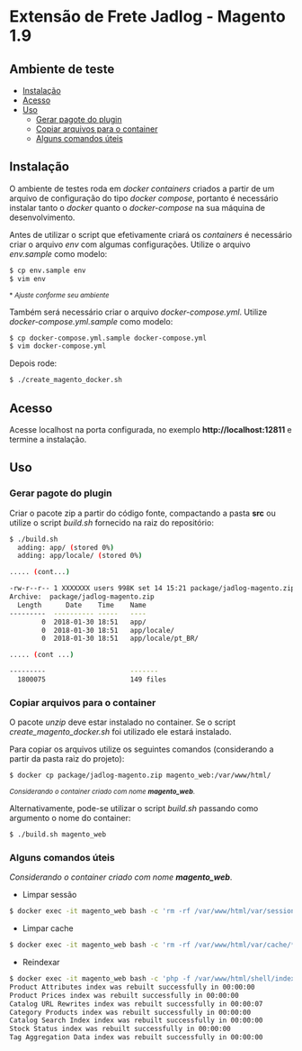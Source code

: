 [//]: # (To view this file use: python -m pip install --user grip; python -m grip -b "README.md")
[//]: # (https://github.com/settings/tokens)
[//]: # (vim ~/.grip/settings.py)
[//]: # (PASSWORD = 'YOUR-ACCESS-TOKEN')
[//]: # (https://github.com/naokazuterada/MarkdownTOC)
[//]: # (Many thanks to silentcast for animated gif generation: ppa:sethj/silentcast)

# Extensão de Frete Jadlog - Magento 1.9
## Ambiente de teste

<!-- MarkdownTOC -->

- [Instalação](#instalacao)
- [Acesso](#acesso)
- [Uso](#uso)
  - [Gerar pagote do plugin](#gerar-pagote-do-plugin)
  - [Copiar arquivos para o container](#copiar-arquivos-para-o-container)
  - [Alguns comandos úteis](#alguns-comandos-uteis)

<!-- /MarkdownTOC -->

<a id="instalacao"></a>
## Instalação
O ambiente de testes roda em *docker containers* criados a partir de um arquivo de configuração do tipo *docker compose*, portanto é necessário instalar tanto o *docker* quanto o *docker-compose* na sua máquina de desenvolvimento.

Antes de utilizar o script que efetivamente criará os *containers* é necessário criar o arquivo *env* com algumas configurações. Utilize o arquivo *env.sample* como modelo:
```bash
$ cp env.sample env
$ vim env
```
<sup>* *Ajuste conforme seu ambiente*</sup>

Também será necessário criar o arquivo *docker-compose.yml*. Utilize *docker-compose.yml.sample* como modelo:
```bash
$ cp docker-compose.yml.sample docker-compose.yml
$ vim docker-compose.yml
```

Depois rode:
```bash
$ ./create_magento_docker.sh
```

<a id="acesso"></a>
## Acesso
Acesse localhost na porta configurada, no exemplo **http://localhost:12811** e termine a instalação.

<a id="uso"></a>
## Uso

<a id="gerar-pagote-do-plugin"></a>
### Gerar pagote do plugin
Criar o pacote zip a partir do código fonte, compactando a pasta **src** ou utilize o script *build.sh* fornecido na raiz do repositório:
```bash
$ ./build.sh 
  adding: app/ (stored 0%)
  adding: app/locale/ (stored 0%)

..... (cont...)

-rw-r--r-- 1 XXXXXXX users 998K set 14 15:21 package/jadlog-magento.zip
Archive:  package/jadlog-magento.zip
  Length      Date    Time    Name
---------  ---------- -----   ----
        0  2018-01-30 18:51   app/
        0  2018-01-30 18:51   app/locale/
        0  2018-01-30 18:51   app/locale/pt_BR/

..... (cont ...)

---------                     -------
  1800075                     149 files
```

<a id="copiar-arquivos-para-o-container"></a>
### Copiar arquivos para o container
O pacote *unzip* deve estar instalado no container. Se o script *create_magento_docker.sh* foi utilizado ele estará instalado.

Para copiar os arquivos utilize os seguintes comandos (considerando a partir da pasta raiz do projeto):
```bash
$ docker cp package/jadlog-magento.zip magento_web:/var/www/html/
```
<sup>*Considerando o container criado com nome **magento_web***.</sup>


Alternativamente, pode-se utilizar o script *build.sh* passando como argumento o nome do container:
```bash
$ ./build.sh magento_web
```

<a id="alguns-comandos-uteis"></a>
### Alguns comandos úteis
*Considerando o container criado com nome **magento_web***.

- Limpar sessão
```bash
$ docker exec -it magento_web bash -c 'rm -rf /var/www/html/var/session/*'
```

- Limpar cache
```bash
$ docker exec -it magento_web bash -c 'rm -rf /var/www/html/var/cache/*'
```

- Reindexar
```bash
$ docker exec -it magento_web bash -c 'php -f /var/www/html/shell/indexer.php -- reindexall'
Product Attributes index was rebuilt successfully in 00:00:00
Product Prices index was rebuilt successfully in 00:00:00
Catalog URL Rewrites index was rebuilt successfully in 00:00:07
Category Products index was rebuilt successfully in 00:00:00
Catalog Search Index index was rebuilt successfully in 00:00:00
Stock Status index was rebuilt successfully in 00:00:00
Tag Aggregation Data index was rebuilt successfully in 00:00:00

```
